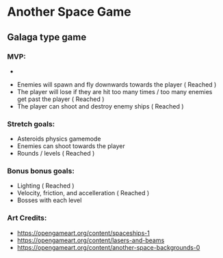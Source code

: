 # Another Space Game

## Galaga type game

### MVP:

- ~~~Player has to have the 'illusion' of moving upwards from the space background~~~ ( Changed )
- Enemies will spawn and fly downwards towards the player ( Reached )
- The player will lose if they are hit too many times / too many enemies get past the player ( Reached )
- The player can shoot and destroy enemy ships ( Reached )

### Stretch goals:

- Asteroids physics gamemode
- Enemies can shoot towards the player
- Rounds / levels ( Reached )

### Bonus bonus goals:

- Lighting ( Reached )
- Velocity, friction, and accelleration ( Reached )
- Bosses with each level



### Art Credits:

- https://opengameart.org/content/spaceships-1
- https://opengameart.org/content/lasers-and-beams
- https://opengameart.org/content/another-space-backgrounds-0